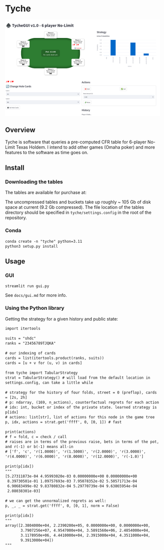 # Tyche

![alt text](https://github.com/kilmoretrout/tyche/blob/main/docs/images/gui.png?raw=true)

## Overview

Tyche is software that queries a pre-computed CFR table for 6-player No-Limit Texas Holdem.  I intend to add other games (Omaha poker) and more features to the software as time goes on.

## Install

### Downloading the tables

The tables are available for purchase at:

The uncompressed tables and buckets take up roughly ~ 105 Gb of disk space at current (9.2 Gb compressed).  The file location of the tables directory should be specified in ```tyche/settings.config``` in the root of the repository.

### Conda

```
conda create -n "tyche" python=3.11
python3 setup.py install
```

## Usage

### GUI

```
streamlit run gui.py
```

See ```docs/gui.md``` for more info.

### Using the Python library

Getting the strategy for a given history and public state:

```
import itertools

suits = "shdc"
ranks = "23456789TJQKA"

# our indexing of cards
cards = list(itertools.product(ranks, suits))
cards = [u + v for (u, v) in cards]

from tyche import TabularStrategy
strat = TabularStrategy() # will load from the default location in settings.config, can take a little while

# strategy for the history of four folds, street = 0 (preflop), cards = [2s, 2h]
# p: ndarray, (169, n_actions), counterfactual regrets for each action
# idx: int, bucket or index of the private state. learned strategy is p[idx]
# actions: list[str], list of actions for this node in the game tree
p, idx, actions = strat.get('ffff', 0, [0, 1]) # fast

print(actions)
# f = fold, c = check / call
# raises are in terms of the previous raise, bets in terms of the pot, and r(-1) or b(-1) means all-in
# ['f', 'c', 'r(1.0000)', 'r(1.5000)', 'r(2.0000)', 'r(3.0000)', 'r(4.0000)', 'r(6.0000)', 'r(8.0000)', 'r(12.0000)', 'r(-1.0)']

print(p[idx])
"""
[5.27311873e-04 4.95993020e-03 0.00000000e+00 0.00000000e+00
 8.39730501e-01 1.09757693e-03 7.95078352e-02 5.50571713e-04
 6.90683499e-02 9.83780832e-04 5.29770739e-04 9.63865954e-04
 2.08038301e-03]

# we can get the unnormalized regrets as well:
p, _, _ = strat.get('ffff', 0, [0, 1], norm = False)

print(p[idx])
"""
array([2.3804000e+04, 2.2390200e+05, 0.0000000e+00, 0.0000000e+00,
       3.7907256e+07, 4.9547000e+04, 3.5891560e+06, 2.4854000e+04,
       3.1178950e+06, 4.4410000e+04, 2.3915000e+04, 4.3511000e+04,
       9.3913000e+04])
"""
```
